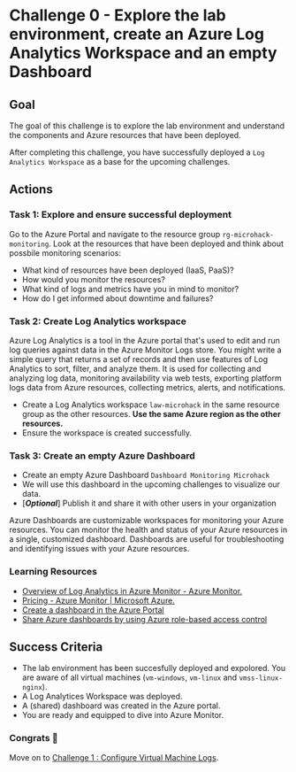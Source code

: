 # Challenge 0 - Explore the lab environment, create an Azure Log Analytics Workspace and an empty Dashboard

## **Goal**

The goal of this challenge is to explore the lab environment and understand the components and Azure resources that have been deployed.

After completing this challenge, you have successfully deployed a `Log Analytics Workspace` as a base for the upcoming challenges.

## **Actions**

### Task 1: Explore and ensure successful deployment

Go to the Azure Portal and navigate to the resource group `rg-microhack-monitoring`. Look at the resources that have been deployed and think about possbile monitoring scenarios:

- What kind of resources have been deployed (IaaS, PaaS)?
- How would you monitor the resources?
- What kind of logs and metrics have you in mind to monitor?
- How do I get informed about downtime and failures?

### Task 2: Create Log Analytics workspace

Azure Log Analytics is a tool in the Azure portal that's used to edit and run log queries against data in the Azure Monitor Logs store. You might write a simple query that returns a set of records and then use features of Log Analytics to sort, filter, and analyze them. It is used for collecting and analyzing log data, monitoring availability via web tests, exporting platform logs data from Azure resources, collecting metrics, alerts, and notifications.

- Create a Log Analytics workspace `law-microhack` in the same resource group as the other resources. **Use the same Azure region as the other resources.**
- Ensure the workspace is created successfully.

### Task 3: Create an empty Azure Dashboard

- Create an empty Azure Dashboard `Dashboard Monitoring Microhack`
- We will use this dashboard in the upcoming challenges to visualize our data.
- [***Optional***] Publish it and share it with other users in your organization

Azure Dashboards are customizable workspaces for monitoring your Azure resources. You can monitor the health and status of your Azure resources in a single, customized dashboard. Dashboards are useful for troubleshooting and identifying issues with your Azure resources.

### Learning Resources

- [Overview of Log Analytics in Azure Monitor - Azure Monitor.](https://learn.microsoft.com/en-us/azure/azure-monitor/logs/log-analytics-overview)
- [Pricing - Azure Monitor | Microsoft Azure.](https://azure.microsoft.com/en-in/pricing/details/monitor/)
- [Create a dashboard in the Azure Portal](https://learn.microsoft.com/en-us/azure/azure-portal/azure-portal-dashboards)
- [Share Azure dashboards by using Azure role-based access control](https://learn.microsoft.com/en-us/azure/azure-portal/azure-portal-dashboard-share-access)

## Success Criteria

- The lab environment has been succesfully deployed and expolored. You are aware of all virtual machines (`vm-windows`, `vm-linux` and `vmss-linux-nginx`).
- A Log Analytices Workspace was deployed.
- A (shared) dashboard was created in the Azure portal.
- You are ready and equipped to dive into Azure Monitor.

### Congrats :partying_face:

 Move on to [Challenge 1 : Configure Virtual Machine Logs](01_challenge.md).
